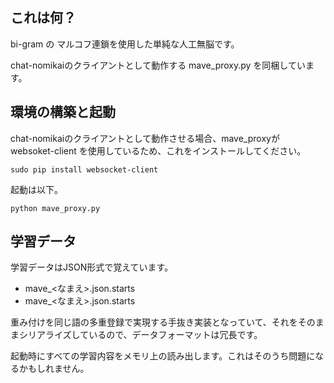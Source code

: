## これは何？

bi-gram の マルコフ連鎖を使用した単純な人工無脳です。

chat-nomikaiのクライアントとして動作する mave_proxy.py を同梱しています。

## 環境の構築と起動

chat-nomikaiのクライアントとして動作させる場合、mave_proxyが websoket-client を使用しているため、これをインストールしてください。

```
sudo pip install websocket-client
```

起動は以下。

```
python mave_proxy.py
```

## 学習データ

学習データはJSON形式で覚えています。

* mave_<なまえ>.json.starts
* mave_<なまえ>.json.starts

重み付けを同じ語の多重登録で実現する手抜き実装となっていて、それをそのままシリアライズしているので、データフォーマットは冗長です。

起動時にすべての学習内容をメモリ上の読み出します。これはそのうち問題になるかもしれません。

